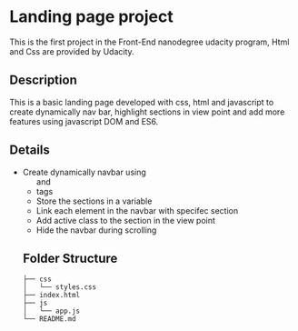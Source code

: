 # Landing page project

This is the first project in the Front-End nanodegree udacity program, Html and Css are provided by Udacity.

## Description

This is a basic landing page developed with css, html and javascript to create dynamically nav bar, highlight sections in view point and add more features using javascript DOM and ES6.

## Details

- Create dynamically navbar using <ul> and <li> tags
- Store the sections in a variable
- Link each element in the navbar with specifec section
- Add active class to the section in the view point
- Hide the navbar during scrolling

## Folder Structure
  
```
├── css
│   └── styles.css
├── index.html
├── js
│   └── app.js
└── README.md
```

